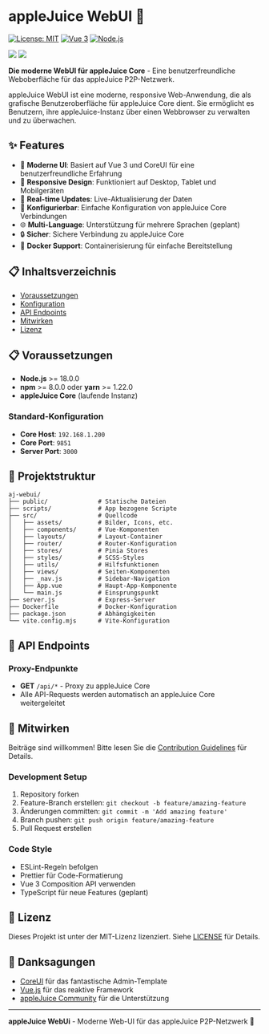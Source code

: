 # appleJuice WebUI 🍎

[![License: MIT](https://img.shields.io/badge/License-MIT-yellow.svg?style=flat-square)](https://opensource.org/licenses/MIT)
[![Vue 3](https://img.shields.io/badge/Vue-3-brightgreen.svg?style=flat-square)](https://vuejs.org/)
[![Node.js](https://img.shields.io/badge/Node.js-18+-green.svg?style=flat-square)](https://nodejs.org/)

![](https://img.shields.io/github/release/applejuicenetz/webui.svg)
![](https://img.shields.io/docker/image-size/applejuicenetz/webui)

**Die moderne WebUI für appleJuice Core** - Eine benutzerfreundliche Weboberfläche für das appleJuice P2P-Netzwerk.

appleJuice WebUI ist eine moderne, responsive Web-Anwendung, die als grafische Benutzeroberfläche für appleJuice Core dient. Sie ermöglicht es Benutzern, ihre appleJuice-Instanz über einen Webbrowser zu verwalten und zu überwachen.

## ✨ Features

- 🎨 **Moderne UI**: Basiert auf Vue 3 und CoreUI für eine benutzerfreundliche Erfahrung
- 📱 **Responsive Design**: Funktioniert auf Desktop, Tablet und Mobilgeräten
- 🔄 **Real-time Updates**: Live-Aktualisierung der Daten
- 🔧 **Konfigurierbar**: Einfache Konfiguration von appleJuice Core Verbindungen
- 🌐 **Multi-Language**: Unterstützung für mehrere Sprachen (geplant)
- 🔒 **Sicher**: Sichere Verbindung zu appleJuice Core
- 🐳 **Docker Support**: Containerisierung für einfache Bereitstellung

## 📋 Inhaltsverzeichnis

* [Voraussetzungen](#voraussetzungen)
* [Konfiguration](#konfiguration)
* [API Endpoints](#api-endpoints)
* [Mitwirken](#mitwirken)
* [Lizenz](#lizenz)

## 📋 Voraussetzungen

- **Node.js** >= 18.0.0
- **npm** >= 8.0.0 oder **yarn** >= 1.22.0
- **appleJuice Core** (laufende Instanz)

### Standard-Konfiguration

- **Core Host**: `192.168.1.200`
- **Core Port**: `9851`
- **Server Port**: `3000`

## 📁 Projektstruktur

```
aj-webui/
├── public/              # Statische Dateien
├── scripts/             # App bezogene Scripte
├── src/                 # Quellcode
│   ├── assets/          # Bilder, Icons, etc.
│   ├── components/      # Vue-Komponenten
│   ├── layouts/         # Layout-Container
│   ├── router/          # Router-Konfiguration
│   ├── stores/          # Pinia Stores
│   ├── styles/          # SCSS-Styles
│   ├── utils/           # Hilfsfunktionen
│   ├── views/           # Seiten-Komponenten
│   ├── _nav.js          # Sidebar-Navigation
│   ├── App.vue          # Haupt-App-Komponente
│   └── main.js          # Einsprungspunkt
├── server.js            # Express-Server
├── Dockerfile           # Docker-Konfiguration
├── package.json         # Abhängigkeiten
└── vite.config.mjs      # Vite-Konfiguration
```

## 🔌 API Endpoints

### Proxy-Endpunkte

- **GET** `/api/*` - Proxy zu appleJuice Core
- Alle API-Requests werden automatisch an appleJuice Core weitergeleitet

## 🤝 Mitwirken

Beiträge sind willkommen! Bitte lesen Sie die [Contribution Guidelines](CONTRIBUTING.md) für Details.

### Development Setup

1. Repository forken
2. Feature-Branch erstellen: `git checkout -b feature/amazing-feature`
3. Änderungen committen: `git commit -m 'Add amazing feature'`
4. Branch pushen: `git push origin feature/amazing-feature`
5. Pull Request erstellen

### Code Style

- ESLint-Regeln befolgen
- Prettier für Code-Formatierung
- Vue 3 Composition API verwenden
- TypeScript für neue Features (geplant)

## 📄 Lizenz

Dieses Projekt ist unter der MIT-Lizenz lizenziert. Siehe [LICENSE](LICENSE) für Details.

## 🙏 Danksagungen

- [CoreUI](https://coreui.io/) für das fantastische Admin-Template
- [Vue.js](https://vuejs.org/) für das reaktive Framework
- [appleJuice Community](https://applejuicenet.de/) für die Unterstützung

---

**appleJuice WebUi** - Moderne Web-UI für das appleJuice P2P-Netzwerk 🍎
